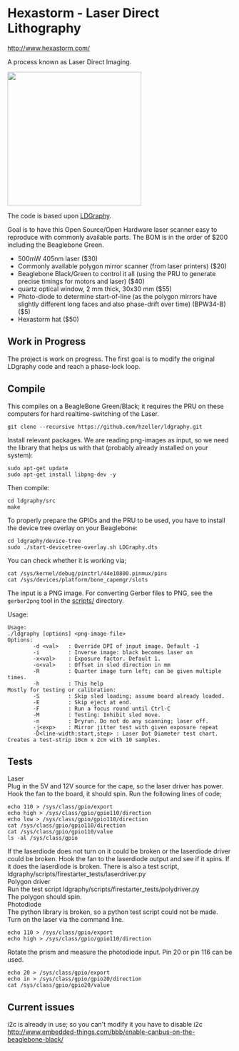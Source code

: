 Hexastorm - Laser Direct Lithography
===================================

http://www.hexastorm.com/

A process known as Laser Direct Imaging.

<img src="https://www.hexastorm.com/static/laserscanner.jpg" align="center" height="300"/>

The code is based upon [LDGraphy](http://ldgraphy.org/).

Goal is to have this Open Source/Open Hardware laser scanner easy to reproduce with
commonly available parts. The BOM is in the order of $200 including the
Beaglebone Green.

  * 500mW 405nm laser ($30)
  * Commonly available polygon mirror scanner (from laser printers) ($20)
  * Beaglebone Black/Green to control it all (using the PRU to generate precise
    timings for motors and laser) ($40)
  * quartz optical window, 2 mm thick, 30x30 mm ($55)
  * Photo-diode to determine start-of-line (as the polygon mirrors have
    slightly different long faces and also phase-drift over time) (BPW34-B) ($5)
  * Hexastorm hat ($50)


Work in Progress
----------------
The project is work on progress. The first goal is to modify the original LDgraphy code and reach a phase-lock loop.

Compile
-------
This compiles on a BeagleBone Green/Black; it requires the PRU on these
computers for hard realtime-switching of the Laser.

```
git clone --recursive https://github.com/hzeller/ldgraphy.git
```

Install relevant packages. We are reading png-images as input, so we need the
library that helps us with that (probably already installed on your system):
```
sudo apt-get update
sudo apt-get install libpng-dev -y
```

Then compile:
```
cd ldgraphy/src
make
```

To properly prepare the GPIOs and the PRU to be used, you have to install
the device tree overlay on your Beaglebone:
```
cd ldgraphy/device-tree
sudo ./start-devicetree-overlay.sh LDGraphy.dts
```
You can check whether it is working via;
```
cat /sys/kernel/debug/pinctrl/44e10800.pinmux/pins
cat /sys/devices/platform/bone_capemgr/slots
```


The input is a PNG image. For converting Gerber files to PNG, see the
`gerber2png` tool in the [scripts/](./scripts) directory.

Usage:
```
Usage:
./ldgraphy [options] <png-image-file>
Options:
        -d <val>   : Override DPI of input image. Default -1
        -i         : Inverse image: black becomes laser on
        -x<val>    : Exposure factor. Default 1.
        -o<val>    : Offset in sled direction in mm
        -R         : Quarter image turn left; can be given multiple times.
        -h         : This help
Mostly for testing or calibration:
        -S         : Skip sled loading; assume board already loaded.
        -E         : Skip eject at end.
        -F         : Run a focus round until Ctrl-C
        -M         : Testing: Inhibit sled move.
        -n         : Dryrun. Do not do any scanning; laser off.
        -j<exp>    : Mirror jitter test with given exposure repeat
        -D<line-width:start,step> : Laser Dot Diameter test chart. Creates a test-strip 10cm x 2cm with 10 samples.
```


Tests
--------------
Laser <br />
Plug in the 5V and 12V source for the cape, so the laser driver has power.
Hook the fan to the board, it should spin. Run the following lines of code;
```
echo 110 > /sys/class/gpio/export
echo high > /sys/class/gpio/gpio110/direction
echo low > /sys/class/gpio/gpio110/direction
cat /sys/class/gpio/gpio110/direction
cat /sys/class/gpio/gpio110/value
ls -al /sys/class/gpio
```
If the laserdiode does not turn on it could be broken or the laserdiode driver could be broken.
Hook the fan to the laserdiode output and see if it spins. If it does the laserdiode is broken.
There is also a test script, 
ldgraphy/scripts/firestarter_tests/laserdriver.py <br/>
Polygon driver <br/>
Run the test script ldgraphy/scripts/firestarter_tests/polydriver.py <br/>
The polygon should spin. <br/>
Photodiode <br/>
The python library is broken, so a python test script could not be made.
Turn on the laser via the command line. 
```
echo 110 > /sys/class/gpio/export
echo high > /sys/class/gpio/gpio110/direction
```
Rotate the prism and measure the photodiode input. Pin 20 or pin 116 can be used.
```
echo 20 > /sys/class/gpio/export
echo in > /sys/class/gpio/gpio20/direction
cat /sys/class/gpio/gpio20/value
```


Current issues
--------------
i2c is already in use; so you can't modify it you have to disable i2c
http://www.embedded-things.com/bbb/enable-canbus-on-the-beaglebone-black/


[case-pic]: https://www.hexastorm.com/static/laserscanner.jpg
